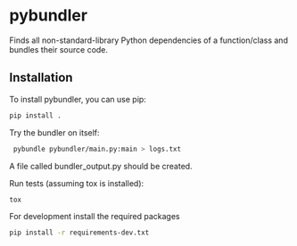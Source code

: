 # pybundler

Finds all non-standard-library Python dependencies of a function/class and bundles their source code.
## Installation

To install pybundler, you can use pip:

```bash
pip install .
```

Try the bundler on itself:
```bash
 pybundle pybundler/main.py:main > logs.txt
```

A file called bundler_output.py should be created.

Run tests (assuming tox is installed):

```bash
tox
```

For development install the required packages

```bash
pip install -r requirements-dev.txt
```